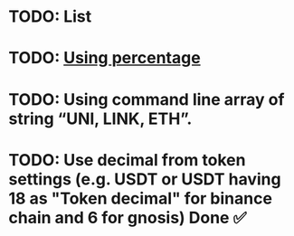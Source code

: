 # TODO: List

# TODO: [Using percentage](https://github.com/amitkarpe/bookurprofit/issues/6)
# TODO: Using command line array of string “UNI, LINK, ETH”.
# TODO: Use decimal from token settings (e.g. USDT or USDT having 18 as "Token decimal" for binance chain and 6 for gnosis) Done ✅
